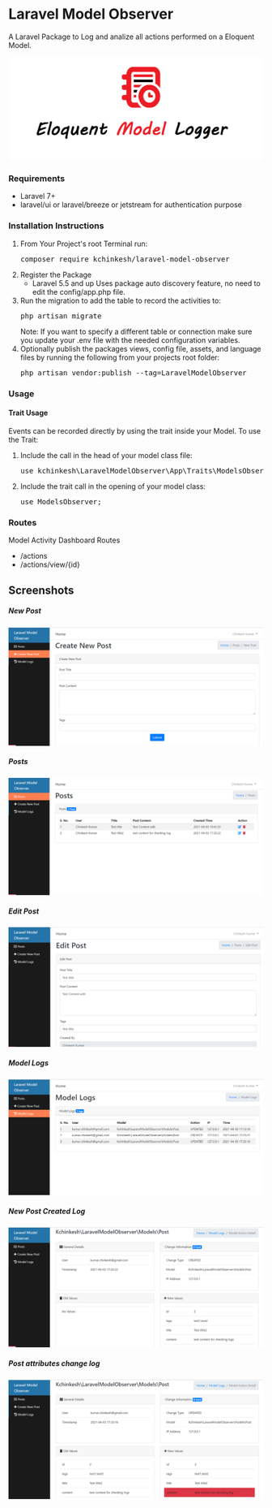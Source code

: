 # Laravel Model Observer
A Laravel Package to Log and analize all actions performed on a Eloquent Model.

![Laravel Model Logger](https://github.com/Kchinkesh/Laravel-Model-Observer/blob/main/logger.png?raw=true)

### Requirements
- Laravel 7+
- laravel/ui or laravel/breeze or jetstream for authentication purpose

### Installation Instructions
1. From Your Project's root Terminal run:
   <pre>composer require kchinkesh/laravel-model-observer</pre>
2. Register the Package
   - Laravel 5.5 and up Uses package auto discovery feature, no need to edit the config/app.php file.
3. Run the migration to add the table to record the activities to:
   <pre>php artisan migrate</pre>
   Note: If you want to specify a different table or connection make sure you update your .env file with the needed configuration variables.
4. Optionally publish the packages views, config file, assets, and language files by running the following from your projects root folder:
   <pre>php artisan vendor:publish --tag=LaravelModelObserver</pre>
### Usage
   #### Trait Usage
   Events can be recorded directly by using the trait inside your Model. To use the Trait:
1. Include the call in the head of your model class file:
   <pre>use kchinkesh\LaravelModelObserver\App\Traits\ModelsObserver;</pre>
2. Include the trait call in the opening of your model class:
   <pre>use ModelsObserver;</pre>
### Routes
   Model Activity Dashboard Routes
   - /actions
   - /actions/view/{id}
## Screenshots
##### New Post
![New Post](https://github.com/kchinkesh/Laravel-Model-Observer/blob/main/create.png)
##### Posts 
![Posts](https://github.com/kchinkesh/Laravel-Model-Observer/blob/main/posts.png)
##### Edit Post
![Edit Post](https://github.com/kchinkesh/Laravel-Model-Observer/blob/main/edit.png)
##### Model Logs
![Logs](https://github.com/kchinkesh/Laravel-Model-Observer/blob/main/logs.png)
##### New Post Created Log
![New](https://github.com/kchinkesh/Laravel-Model-Observer/blob/main/deatil_create.png)
##### Post attributes change log
![Change](https://github.com/kchinkesh/Laravel-Model-Observer/blob/main/detail_change.png)
